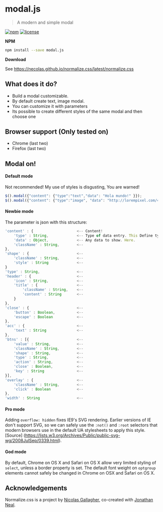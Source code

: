 # modal.js

> A modern and simple modal

[![npm][npm-image]][npm-url] [![license][license-image]][license-url]


**NPM**

```sh
npm install --save modal.js
```

**Download**

See https://necolas.github.io/normalize.css/latest/normalize.css


## What does it do?

* Build a modal customizable.
* By default create text, image modal.
* You can customize it with parameters
* Its possible to create different styles of the same modal and then choose one


## Browser support (Only tested on)

* Chrome (last two)
* Firefox (last two)


## Modal on!

#### Default mode

Not recommended! My use of styles is disgusting, You are warned! 

```javascript
$().modal({"content": {"type":"text","data": "Hola mundo!" }});
$().modal({"content": {"type":"image", "data": "http://lorempixel.com/400/200/"}})
```

#### Newbie mode

The parameter is json with this structure:

```javascript
'content' : {                    <-- Content!
    'type' : String,             <-- Type of data entry. This Define type of content modal.
    'data' : Object,             <-- Any data to show. Here.
    'className' : String,        <--
},
'shape' : {                      <--
    'className' : String,        <--
    'style' : String             <--
}
'type' : String,                 <--
'header' : {					 <--
    'icon' : String,             <--
    'title' : {                  <--
        'className' : String,    <--
        'content' : String       <--
	}
},
'close' : {                      <--
    'button' : Boolean,          <--
    'escape' : Boolean           <--
},
'acc' : {                        <--
    'text' : String              <--
},
'btns' : [{                      <--
    'value' : String,            <--
    'className' : String,        <--
    'shape' : String,            <--
    'type' : String,             <--
    'action' : String,           <--
    'close' : Boolean,           <--
    'key' : String               <--
}],
'overlay' : {                    <--
    'className' : String,        <--
    'click' : Boolean            <--
},
'width' : String                 <--
```

#### Pro mode

Adding `overflow: hidden` fixes IE9's SVG rendering. Earlier versions of IE
don't support SVG, so we can safely use the `:not()` and `:root` selectors that
modern browsers use in the default UA stylesheets to apply this style. [Source]
(https://lists.w3.org/Archives/Public/public-svg-wg/2008JulSep/0339.html).

#### God mode

By default, Chrome on OS X and Safari on OS X allow very limited styling of
`select`, unless a border property is set. The default font weight on `optgroup`
elements cannot safely be changed in Chrome on OSX and Safari on OS X.


## Acknowledgements

Normalize.css is a project by [Nicolas Gallagher](https://github.com/necolas),
co-created with [Jonathan Neal](https://github.com/jonathantneal).


[changelog-image]: https://img.shields.io/badge/changelog-md-blue.svg?style=flat-square
[changelog-url]: CHANGELOG.md
[license-image]: https://img.shields.io/npm/l/normalize.css.svg?style=flat-square
[license-url]: LICENSE.md
[npm-image]: https://img.shields.io/npm/v/normalize.css.svg?style=flat-square
[npm-url]: https://www.npmjs.com/package/normalize.css
[gitter-image]: https://img.shields.io/badge/chat-gitter-blue.svg?style=flat-square
[gitter-url]: https://gitter.im/necolas/normalize.css




